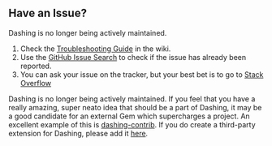 <a name="issues"></a>
## Have an Issue?

Dashing is no longer being actively maintained.

1. Check the [Troubleshooting Guide](https://github.com/Shopify/dashing/wiki#how-tos) in the wiki.
2. Use the [GitHub Issue Search](https://help.github.com/articles/searching-issues/) to check if the issue has already been reported.
3. You can ask your issue on the tracker, but your best bet is to go to [Stack Overflow](http://stackoverflow.com/questions/tagged/dashing)


<a name="features"></a>

Dashing is no longer being actively maintained. If you feel that you have a really amazing, super neato idea that should be a part of Dashing, it may be a good candidate for an external Gem which supercharges a project. An excellent example of this is
[dashing-contrib](https://github.com/QubitProducts/dashing-contrib). If you
do create a third-party extension for Dashing, please add it [here](https://github.com/Shopify/dashing/wiki/Additional-Widgets#other-third-party-tools).

